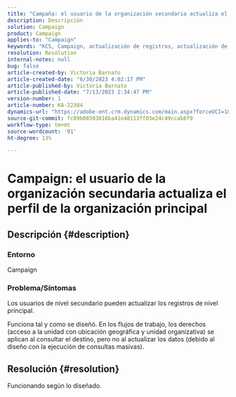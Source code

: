 ```yaml
---
title: "Campaña: el usuario de la organización secundaria actualiza el perfil de la organización principal"
description: Descripción
solution: Campaign
product: Campaign
applies-to: "Campaign"
keywords: "KCS, Campaign, actualización de registros, actualización de registros principales, actualización de usuarios secundarios, registro principal"
resolution: Resolution
internal-notes: null
bug: false
article-created-by: Victoria Barnato
article-created-date: "6/30/2023 4:02:17 PM"
article-published-by: Victoria Barnato
article-published-date: "7/13/2023 2:34:47 PM"
version-number: 1
article-number: KA-22384
dynamics-url: "https://adobe-ent.crm.dynamics.com/main.aspx?forceUCI=1&pagetype=entityrecord&etn=knowledgearticle&id=6d471d75-5f17-ee11-8f6e-6045bd006b3d"
source-git-commit: fc89b08593016ba41e48113ff03e24c49ccab6f9
workflow-type: tm+mt
source-wordcount: '91'
ht-degree: 13%

---
```


# Campaign: el usuario de la organización secundaria actualiza el perfil de la organización principal

## Descripción {#description}


### Entorno

Campaign

### Problema/Síntomas

Los usuarios de nivel secundario pueden actualizar los registros de nivel principal.

Funciona tal y como se diseñó. En los flujos de trabajo, los derechos (acceso a la unidad con ubicación geográfica y unidad organizativa) se aplican al consultar el destino, pero no al actualizar los datos (debido al diseño con la ejecución de consultas masivas).


## Resolución {#resolution}


Funcionando según lo diseñado.

